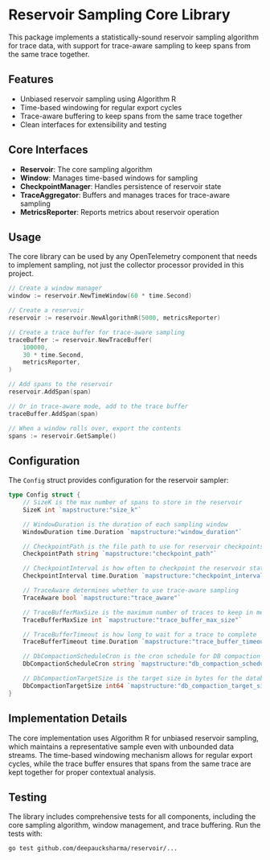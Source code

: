 # Reservoir Sampling Core Library

This package implements a statistically-sound reservoir sampling algorithm for trace data, with support for trace-aware sampling to keep spans from the same trace together.

## Features

- Unbiased reservoir sampling using Algorithm R
- Time-based windowing for regular export cycles
- Trace-aware buffering to keep spans from the same trace together
- Clean interfaces for extensibility and testing

## Core Interfaces

- **Reservoir**: The core sampling algorithm
- **Window**: Manages time-based windows for sampling
- **CheckpointManager**: Handles persistence of reservoir state
- **TraceAggregator**: Buffers and manages traces for trace-aware sampling
- **MetricsReporter**: Reports metrics about reservoir operation

## Usage

The core library can be used by any OpenTelemetry component that needs to implement sampling, not just the collector processor provided in this project.

```go
// Create a window manager
window := reservoir.NewTimeWindow(60 * time.Second)

// Create a reservoir
reservoir := reservoir.NewAlgorithmR(5000, metricsReporter)

// Create a trace buffer for trace-aware sampling
traceBuffer := reservoir.NewTraceBuffer(
    100000, 
    30 * time.Second,
    metricsReporter,
)

// Add spans to the reservoir
reservoir.AddSpan(span)

// Or in trace-aware mode, add to the trace buffer
traceBuffer.AddSpan(span)

// When a window rolls over, export the contents
spans := reservoir.GetSample()
```

## Configuration

The `Config` struct provides configuration for the reservoir sampler:

```go
type Config struct {
    // SizeK is the max number of spans to store in the reservoir
    SizeK int `mapstructure:"size_k"`

    // WindowDuration is the duration of each sampling window
    WindowDuration time.Duration `mapstructure:"window_duration"`

    // CheckpointPath is the file path to use for reservoir checkpoints
    CheckpointPath string `mapstructure:"checkpoint_path"`

    // CheckpointInterval is how often to checkpoint the reservoir state to disk
    CheckpointInterval time.Duration `mapstructure:"checkpoint_interval"`

    // TraceAware determines whether to use trace-aware sampling
    TraceAware bool `mapstructure:"trace_aware"`

    // TraceBufferMaxSize is the maximum number of traces to keep in memory at once
    TraceBufferMaxSize int `mapstructure:"trace_buffer_max_size"`

    // TraceBufferTimeout is how long to wait for a trace to complete
    TraceBufferTimeout time.Duration `mapstructure:"trace_buffer_timeout"`

    // DbCompactionScheduleCron is the cron schedule for DB compaction
    DbCompactionScheduleCron string `mapstructure:"db_compaction_schedule_cron"`

    // DbCompactionTargetSize is the target size in bytes for the database
    DbCompactionTargetSize int64 `mapstructure:"db_compaction_target_size"`
}
```

## Implementation Details

The core implementation uses Algorithm R for unbiased reservoir sampling, which maintains a representative sample even with unbounded data streams. The time-based windowing mechanism allows for regular export cycles, while the trace buffer ensures that spans from the same trace are kept together for proper contextual analysis.

## Testing

The library includes comprehensive tests for all components, including the core sampling algorithm, window management, and trace buffering. Run the tests with:

```
go test github.com/deepaucksharma/reservoir/...
```

